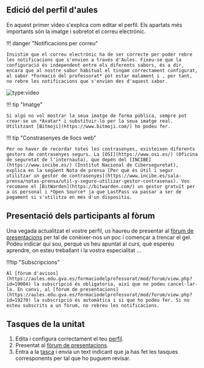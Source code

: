 ## Edició del perfil d'aules

En aquest primer vídeo s'explica com editar el perfil. Els apartats més importants són la imatge i sobretot el correu electrònic. 

!!! danger "Notificacions per correu"

    Insistim que el correu electrònic ha de ser correcte per poder rebre les notificacions que s'envien a través d'Aules. Fixeu-se que la configuració és independent entre els diferents sabors, és a dir, encara que al nostre sabor habitual el tingam correctament configurat, al sabor *Formació del professorat* pot estar malament i , per tant, no rebre les notificacions que s'envien des d'aquest sabor.

![type:video](https://www.youtube.com/embed/m_USbWmGNP0)

!!! tip "Imatge"

    Si algú no vol mostrar la seua imatge de forma pública, sempre pot crear-se un *Avatar* i substituir-lo per la seua imatge real. Utilitzant [Bitmoji](https://www.bitmoji.com/) ho podeu fer.

!!! tip "Constrasenyes de llocs web"

    Per no haver de recordar totes les contrasenyes, existeixen diferents gestors de contrasenyes segurs. La [OSI](https://www.osi.es/) (Oficina de seguretat de l'internauta), que depén del [INCIBE](https://www.incibe.es/) (Institut Nacional de Ciberseguretat), explica en la següent Nota de prensa [Per què és útil i segur utilitzar un gestor de contrasenyes](https://www.incibe.es/sala-prensa/notas-prensa/util-y-seguro-utilizar-gestor-contrasenas). Vos recomane el [BitWarden](https://bitwarden.com/) un gestor gratuït per a ús personal i *Open Source* ja que LastPass va passar a ser de pagament si s'utilitza en més d'un dispositiu.

## Presentació dels participants al fòrum

Una vegada actualitzat el vostre perfil, us haureu de presentar al [fòrum de presentacions](https://aules.edu.gva.es/formaciodelprofessorat/mod/forum/view.php?id=19270) per tal de conèixer-nos un poc i començar a trencar el gel. Podeu indicar qui sou, perquè us heu apuntat al curs, què espereu aprendre, on esteu treballant i la vostra especialitat ...

!!!tip "Subscripcions"

    Al [fòrum d'avisos](https://aules.edu.gva.es/formaciodelprofessorat/mod/forum/view.php?id=19004) la subscripció és obligatoria, així que no podeu cancel·lar-la. En canvi, al [fòrum de presentacions](https://aules.edu.gva.es/formaciodelprofessorat/mod/forum/view.php?id=19270) la subscripció és automàtica i si que ho podeu fer. Si no esteu subscrits a un fòrum, no rebreu les notificacions.

## Tasques de la unitat

1. Edita i configura correctament el teu [perfil](https://aules.edu.gva.es/formaciodelprofessorat/user/edit.php).
2. Presentat al [fòrum de presentacions](https://aules.edu.gva.es/formaciodelprofessorat/mod/forum/view.php?id=19270).
3. Entra a la [tasca](https://aules.edu.gva.es/formaciodelprofessorat/mod/assign/view.php?id=19514) i envia un text indicant que ja has fet les tasques corresponents per tal que ho puguem revisar.
